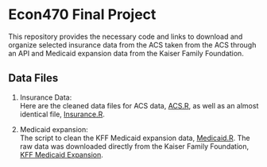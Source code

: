 # Econ470 Final Project

This repository provides the necessary code and links to download and organize selected insurance data from the ACS taken from the ACS through an API and Medicaid expansion data from the Kaiser Family Foundation. 

## Data Files

1. Insurance Data:<br>
Here are the cleaned data files for ACS data, [ACS.R](data-code/acs_medicaid.rds), as well as an almost identical file, [Insurance.R](data-code/insurance.rds). 

2. Medicaid expansion:<br>
 The script to clean the KFF Medicaid expansion data, [Medicaid.R](data-code/Medicaid.R). The raw data was downloaded directly from the Kaiser Family Foundation, [KFF Medicaid Expansion](https://www.kff.org/medicaid/issue-brief/status-of-state-medicaid-expansion-decisions-interactive-map/).

